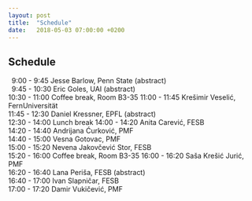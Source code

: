 ```yaml
---
layout: post
title:  "Schedule"
date:   2018-05-03 07:00:00 +0200
---
```


## Schedule

&ensp;9:00 - 9:45 Jesse Barlow, Penn State <a class="abstract" onclick="document.getElementById('JesseBarlow').style.display='block'" >(abstract)</a>    
&ensp;9:45 - 10:30 Eric Goles, UAI <a class="abstract" onclick="document.getElementById('EricGoles').style.display='block'" >(abstract)</a>   
<span class="break">10:30 - 11:00 Coffee break, Room B3-35</span>
11:00 - 11:45 Krešimir Veselić, FernUniversit&auml;t  
11:45 - 12:30 Daniel Kressner, EPFL <a class="abstract" onclick="document.getElementById('DanielKressner').style.display='block'" >(abstract)</a>         
<span class="break">12:30 - 14:00 Lunch break</span>
14:00 - 14:20 Anita Carević, FESB  
14:20 - 14:40 Andrijana Ćurković, PMF  
14:40 - 15:00 Vesna Gotovac, PMF  
15:00 - 15:20 Nevena Jakovčević Stor, FESB  
<span class="break">15:20 - 16:00 Coffee break, Room B3-35</span>
16:00 - 16:20 Saša Krešić Jurić, PMF  
16:20 - 16:40 Lana Periša, FESB  <a class="abstract" onclick="document.getElementById('LanaPerisa').style.display='block'" >(abstract)</a>  
16:40 - 17:00 Ivan Slapničar, FESB  
17:00 - 17:20 Damir Vukičević, PMF  



